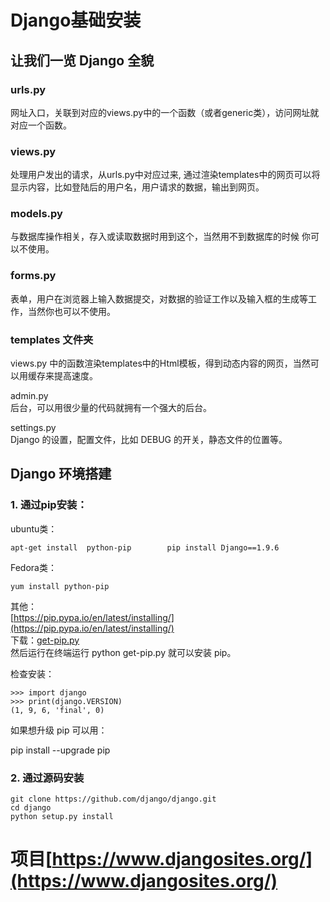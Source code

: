 # Django基础安装

## 让我们一览 Django 全貌

### urls.py

网址入口，关联到对应的views.py中的一个函数（或者generic类），访问网址就对应一个函数。

### views.py

处理用户发出的请求，从urls.py中对应过来, 通过渲染templates中的网页可以将显示内容，比如登陆后的用户名，用户请求的数据，输出到网页。

### models.py

与数据库操作相关，存入或读取数据时用到这个，当然用不到数据库的时候 你可以不使用。

### forms.py

表单，用户在浏览器上输入数据提交，对数据的验证工作以及输入框的生成等工作，当然你也可以不使用。

### templates 文件夹

views.py 中的函数渲染templates中的Html模板，得到动态内容的网页，当然可以用缓存来提高速度。

admin.py  
后台，可以用很少量的代码就拥有一个强大的后台。

settings.py  
Django 的设置，配置文件，比如 DEBUG 的开关，静态文件的位置等。

## Django 环境搭建

### 1. 通过pip安装：

ubuntu类：

`apt-get install  python-pip       
pip install Django==1.9.6`

Fedora类：

`yum install python-pip`

其他：  
[https://pip.pypa.io/en/latest/installing/](https://pip.pypa.io/en/latest/installing/)  
下载：[get-pip.py](https://bootstrap.pypa.io/get-pip.py)  
然后运行在终端运行 python get-pip.py 就可以安装 pip。

检查安装：

```
>>> import django
>>> print(django.VERSION)
(1, 9, 6, 'final', 0)
```

如果想升级 pip 可以用：

pip install --upgrade pip

### 2. 通过源码安装

```
git clone https://github.com/django/django.git
cd django
python setup.py install
```

# 项目[https://www.djangosites.org/](https://www.djangosites.org/)



